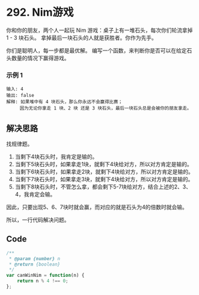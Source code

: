 # 292. Nim游戏
你和你的朋友，两个人一起玩 Nim 游戏：桌子上有一堆石头，每次你们轮流拿掉 1 - 3 块石头。 拿掉最后一块石头的人就是获胜者。你作为先手。

你们是聪明人，每一步都是最优解。 编写一个函数，来判断你是否可以在给定石头数量的情况下赢得游戏。

### 示例 1
```
输入: 4
输出: false 
解释: 如果堆中有 4 块石头，那么你永远不会赢得比赛；
     因为无论你拿走 1 块、2 块 还是 3 块石头，最后一块石头总是会被你的朋友拿走。
```

## 解决思路
找规律题。

1. 当剩下4块石头时，我肯定是输的。
2. 当剩下5块石头时，如果拿走1块，就剩下4块给对方，所以对方肯定是输的。
3. 当剩下6块石头时，如果拿走2块，就剩下4块给对方，所以对方肯定是输的。
4. 当剩下7块石头时，如果拿走3块，就剩下4块给对方，所以对方肯定是输的。
5. 当剩下8块石头时，不管怎么拿，都会剩下5-7块给对方，结合上述的2、3、4，我肯定会输。

因此，只要出现5、6、7块时就会赢，而对应的就是石头为4的倍数时就会输。

所以，一行代码解决问题。

## Code
```js
/**
 * @param {number} n
 * @return {boolean}
 */
var canWinNim = function(n) {
    return n % 4 !== 0;
};
```